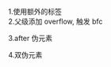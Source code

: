 1.使用额外的标签
<br style="clear:both;"> 2.父级添加 overflow, 触发 bfc

<style>
  .parent {
    overflow: hidden;
  }
</style>

3.after 伪元素

<style>
  .clearfix: after {
    content: '';
    display: block;
    height: 0;
    clear: both;
    visibility: hidden;
  }
  .clearfix {
    *zoom: 1;
  }
</style>

4.双伪元素

<style>
  .clearfix: after,  .clearfix: before{
    content: '';
    display: table;
  }
   .clearfix: after{
    clear: both;
  }
  .clearfix {
    *zoom: 1;
  }
</style>

